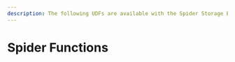 ```yaml
---
description: The following UDFs are available with the Spider Storage Engine.
---
```


# Spider Functions

